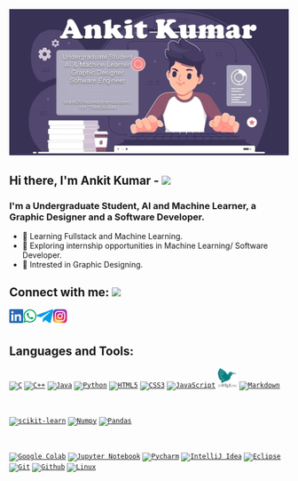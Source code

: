 
<img alt="ankitkkr" src="resume.PNG" />

  
## Hi there, I'm Ankit Kumar -  <img src="https://raw.githubusercontent.com/blackcater/blackcater/main/images/Hi.gif" height="32" />

### I'm a Undergraduate Student, AI and Machine Learner, a Graphic Designer and a Software Developer.

- 🌱 Learning Fullstack and Machine Learning.
- 🔭 Exploring internship opportunities in Machine Learning/ Software Developer.
- 🥅 Intrested in Graphic Designing.


## Connect with me: <img src="https://media.giphy.com/media/LnQjpWaON8nhr21vNW/giphy.gif" height="32">

[<img align="left" alt="shekhar316 | LinkedIn" height="25px" src="LinkedIn.png" />][linkedin]
[<img align="left" alt="shekhar316 | Whatsapp" height="25px" src="WhatsApp.png" />][whatsapp]
[<img align="left" alt="shekhar316 | Telegram" height="25px" src="Telegram.png" />][telegram]
[<img align="left" alt="shekhar316 | Instagram" height="25px" src="instagram.png" />][Instagram]

[linkedin]: https://www.linkedin.com/in/ankitkkr
[instagram]: https://www.instagram.com/ak_hacks
[whatsapp]: https://wa.me/7366089949
[telegram]: https://telegram.me/ankit

<br /><br />

## Languages and Tools:

[<code><img alt="C" width="35px" src="https://img.icons8.com/color/48/000000/c-programming.png"/></code>](https://www.cprogramming.com/)
[<code><img alt="C++" width="35px" src="https://img.icons8.com/color/50/000000/c-plus-plus-logo.png"/></code>](http://www.cplusplus.org/)
[<code><img alt="Java" width="35px" src="https://img.icons8.com/color/240/000000/java-coffee-cup-logo.png"></code>](https://www.java.com/en/)
[<code><img alt="Python" width="35px" src="https://img.icons8.com/color/240/000000/python.png"></code>](https://www.python.org/)
[<code><img alt="HTML5" width="35px" src="https://img.icons8.com/color/240/000000/html-5.png"></code>](https://developer.mozilla.org/en-US/docs/Web/Guide/HTML/HTML5)
[<code><img alt="CSS3" width="35px" src="https://img.icons8.com/color/240/000000/css3.png"></code>](https://developer.mozilla.org/en-US/docs/Web/CSS)
[<code><img alt="JavaScript" width="35px" src="https://img.icons8.com/color/240/000000/javascript.png" /></code>](https://developer.mozilla.org/en-US/docs/Web/JavaScript)
[<code><img alt="Latex" width="35px" src="https://raw.githubusercontent.com/github/explore/80688e429a7d4ef2fca1e82350fe8e3517d3494d/topics/latex/latex.png"></code>](https://www.latex-project.org/)
[<code><img alt="Markdown" width="35px" src="https://img.icons8.com/ios-filled/100/000000/markdown.png"></code>](https://www.markdownguide.org/)

<br />

[<code><img alt="scikit-learn" width="35px" src="https://scikit-learn.org/stable/_static/scikit-learn-logo-small.png"></code>](https://scikit-learn.org/stable/)
[<code><img alt="Numpy" width="35px" src="https://numpy.org/images/logos/numpy.svg"></code>](https://numpy.org/)
[<code><img alt="Pandas" width="35px" src="https://amiradata.com/wp-content/uploads/2020/02/pandas-python.png"></code>](https://pandas.pydata.org/)

<br />

<!-- [<code><img alt="React" width="35px" src="https://img.icons8.com/color/48/000000/react-native.png"/></code>](https://reactjs.org/)
[<code><img alt="NodeJs" width="35px" src="https://img.icons8.com/color/48/000000/nodejs.png"></code>](https://nodejs.org/en/)
[<code><img alt="ASP.NET" width="35px" src="https://coniferllp.com/Products/asp.net-logo.png"></code>](https://dotnet.microsoft.com/apps/aspnet)
[<code><img alt="MySQL" width="35px" src="https://www.mysql.com/common/logos/logo-mysql-170x115.png"></code>](https://www.mysql.com/)
[<code><img alt="XAMPP" width="35px" src="https://www.apachefriends.org/images/xampp-logo-ac950edf.svg"></code>](https://www.apachefriends.org/index.html)
[<code><img alt="Wordpress" width="35px" src="https://pngimg.com/uploads/wordpress/wordpress_PNG38.png"></code>](https://wordpress.org/download/)



<br /> -->

[<code><img alt="Google Colab" width="35px" src="https://github.com/googlecolab/open_in_colab/blob/main/images/icon128.png"/></code>](https://colab.research.google.com/)
[<code><img alt="Jupyter Notebook" width="35px" src="https://upload.wikimedia.org/wikipedia/commons/thumb/3/38/Jupyter_logo.svg/250px-Jupyter_logo.svg.png"></code>](https://jupyter.org/)
[<code><img alt="Pycharm" width="35px" src="https://blog.jetbrains.com/wp-content/uploads/2015/12/pycharm-PyCharm_400x400_Twitter_logo_white.png"></code>](https://www.jetbrains.com/pycharm/)
[<code><img alt="IntelliJ Idea" width="35px" src="https://cdn.iconscout.com/icon/free/png-64/intellij-idea-569199.png"></code>](https://www.jetbrains.com/idea/)
[<code><img alt="Eclipse" width="35px" src="https://cdn.icon-icons.com/icons2/1381/PNG/512/eclipse_94656.png"></code>](https://www.eclipse.org/l)
[<code><img alt="Git" width="35px" src="https://img.icons8.com/color/48/000000/git.png"></code>](https://git-scm.com/)
[<code><img alt="Github" width="35px" src="https://img.icons8.com/color/48/000000/github.png"></code>](https://github.com/)
[<code><img alt="Linux" width="35px" src="https://cdn.icon-icons.com/icons2/2108/PNG/512/linux_icon_130887.png"></code>](https://www.linux.org/)


 
 
